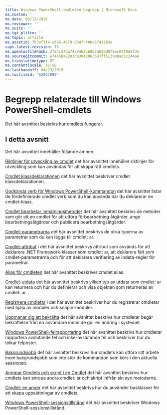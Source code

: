 ```yaml
---
title: Windows PowerShell-cmdleten begrepp | Microsoft Docs
ms.custom: ''
ms.date: 09/13/2016
ms.reviewer: ''
ms.suite: ''
ms.tgt_pltfrm: ''
ms.topic: article
ms.assetid: 7b3ef3f4-c626-4679-884f-406a37412b3e
caps.latest.revision: 16
ms.openlocfilehash: 2f84c57da7429462c69b2a020d9f8ac04f8d0f35
ms.sourcegitcommit: e7445ba8203da304286c591ff513900ad1c244a4
ms.translationtype: MT
ms.contentlocale: sv-SE
ms.lasthandoff: 04/23/2019
ms.locfileid: "62067090"
---
```

# <a name="windows-powershell-cmdlet-concepts"></a>Begrepp relaterade till Windows PowerShell-cmdlets

Det här avsnittet beskrivs hur cmdlets fungerar.

## <a name="in-this-section"></a>I detta avsnitt

Det här avsnittet innehåller följande ämnen.

[Riktlinjer för utveckling av cmdlet](./cmdlet-development-guidelines.md) det här avsnittet innehåller riktlinjer för utveckling som kan användas för att skapa rätt cmdlets.

[Cmdlet klassdeklarationen](./cmdlet-class-declaration.md) det här avsnittet beskriver cmdlet klassdeklarationen.

[Godkända verb för Windows PowerShell-kommandon](./approved-verbs-for-windows-powershell-commands.md) det här avsnittet listar de fördefinierade cmdlet verb som du kan använda när du deklarerar en cmdlet-klass.

[Cmdlet bearbetar inmatningsmetoder](./cmdlet-input-processing-methods.md) det här avsnittet beskrivs de metoder som gör att en cmdlet för att utföra förbearbetning åtgärder, ange bearbetningsåtgärder och publicera bearbetningsåtgärder.

[Cmdlet-parametrarna](./cmdlet-parameters.md) det här avsnittet beskrivs de olika typerna av parametrar som du kan lägga till cmdlet: ar.

[Cmdlet-attribut](./cmdlet-attributes.md) i det här avsnittet beskrivs attribut som används för att deklarera .NET Framework-klasser som cmdlet: ar, att deklarera fält som cmdlet-parametrarna och för att deklarera verifiering av indata-regler för parametrar.

[Alias för cmdleten](./cmdlet-aliases.md) det här avsnittet beskriver cmdlet alias.

[Cmdlet-utdata](./cmdlet-output.md) det här avsnittet beskrivs vilken typ av utdata som cmdlet: ar kan returnera och hur du definierar och visa objekten som returneras av cmdlet: ar.

[Registrera cmdletar](./modules-and-snap-ins.md) i det här avsnittet beskriver hur du registrerar cmdletar med hjälp av moduler och snapin-moduler.

[Uppmanar dig att bekräfta](./requesting-confirmation-from-cmdlets.md) det här avsnittet beskrivs hur cmdletar begär bekräftelse från en användare innan de gör en ändring i systemet.

[Windows PowerShell-felrapportering](./error-reporting-concepts.md) det här avsnittet beskrivs hur cmdletar rapportera avslutande fel och icke-avslutande fel och beskriver hur du tolkar felposter.

[Bakgrundsjobb](./background-jobs.md) det här avsnittet beskrivs hur cmdlets kan utföra sitt arbete inom bakgrundsjobb som inte stör de kommandon som körs i den aktuella sessionen.

[Anropar Cmdlets och skript i en Cmdlet](./invoking-cmdlets-and-scripts-within-a-cmdlet.md) det här avsnittet beskrivs hur cmdlets kan anropa andra cmdlet: ar och skript inifrån sin syn metoderna.

[Cmdlet: en anger](./cmdlet-sets.md) det här avsnittet beskrivs hur du använder basklasser för att skapa uppsättningar av cmdlets.

[Windows PowerShell-sessionstillstånd](./windows-powershell-session-state.md) det här avsnittet beskriver Windows PowerShell-sessionstillstånd.
